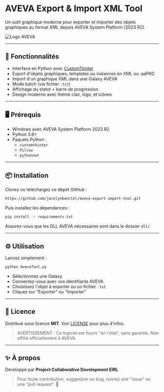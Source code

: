 # AVEVA Export & Import XML Tool

Un outil graphique moderne pour exporter et importer des objets graphiques au format XML depuis AVEVA System Platform (2023 R2).

![Logo AVEVA](aveva.png)

---

## 🚀 Fonctionnalités

- Interface en Python avec [CustomTkinter](https://github.com/TomSchimansky/CustomTkinter)
- Export d'objets graphiques, templates ou instances en XML ou .aaPKG
- Import d'un graphique XML dans une Galaxy AVEVA
- Mode batch (via fichier `.txt`)
- Affichage du statut + barre de progression
- Design moderne avec thème clair, logo, et icônes

---

## 🖥️ Prérequis

- Windows avec AVEVA System Platform 2023 R2
- Python 3.8+
- Paquets Python :
  - `customtkinter`
  - `Pillow`
  - `pythonnet`

---

## 📦 Installation

Clonez ou téléchargez ce dépôt GitHub :

```bash
https://github.com/jocelynbanctel/aveva-export-import-tool.git
```

Puis installez les dépendances :

```bash
pip install -r requirements.txt
```

Assurez-vous que les DLL AVEVA nécessaires sont dans le dossier `dll/`

---

## ⚙️ Utilisation

Lancez simplement :

```bash
python AvevaTool.py
```

- Sélectionnez une Galaxy
- Connectez-vous avec vos identifiants AVEVA
- Choisissez l'objet à exporter ou un fichier `.txt`
- Cliquez sur "Exporter" ou "Importer"

---

## 📜 Licence

Distribué sous licence **MIT**. Voir [LICENSE](LICENSE) pour plus d'infos.

> AVERTISSEMENT : Ce logiciel est fourni "en l'état", sans garantie. Non affilié officiellement à AVEVA.

---

## ✨ À propos

Développé par **Project Collaborative Development EIRL**

> Pour toute contribution, suggestion ou bug, ouvrez une "issue" ou une "pull request". 🤝

